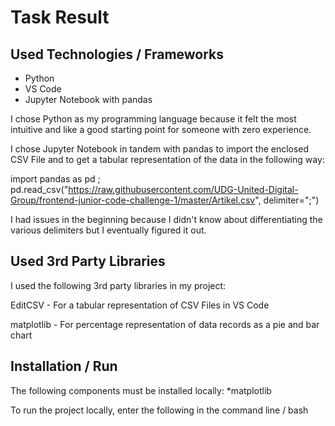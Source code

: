 # Task Result

## Used Technologies / Frameworks
* Python
* VS Code
* Jupyter Notebook with pandas

I chose Python as my programming language because it felt the most intuitive and like a good starting point for someone with zero experience.

I chose Jupyter Notebook in tandem with pandas to import the enclosed CSV File and to get a tabular representation of the data in the following way: 

import pandas as pd ; pd.read_csv("https://raw.githubusercontent.com/UDG-United-Digital-Group/frontend-junior-code-challenge-1/master/Artikel.csv", delimiter=";")

I had issues in the beginning because I didn't know about differentiating the various delimiters but I eventually figured it out.

## Used 3rd Party Libraries
I used the following 3rd party libraries in my project:

EditCSV - For a tabular representation of CSV Files in VS Code

matplotlib - For percentage representation of data records as a pie and bar chart

## Installation / Run
The following components must be installed locally:
*matplotlib

To run the project locally, enter the following in the command line / bash
